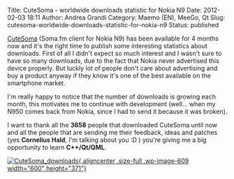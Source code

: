 Title: CuteSoma - worldwide downloads statistic for Nokia N9
Date: 2012-02-03 18:11
Author: Andrea Grandi
Category: Maemo (EN), MeeGo, Qt
Slug: cutesoma-worldwide-downloads-statistic-for-nokia-n9
Status: published

[CuteSoma](http://store.ovi.com/content/205737) (Soma.fm client for
Nokia N9) has been available for 4 months now and it's the right time to
publish some interesting statistics about downloads. First of all I
didn't expect so much interest and I wasn't sure to have so many
downloads, due to the fact that Nokia never advertised this device
properly. But luckly lot of people don't care about advertising and buy
a product anyway if they know it's one of the best available on the
smartphone market.

I'm really happy to notice that the number of downloads is growing each
month, this motivates me to continue with development (well... when my
N950 comes back from Nokia, since I had to send it because it was
broken).

I want to thank all the **3658** people that downloaded CuteSoma until
now and all the people that are sending me their feedback, ideas and
patches (yes **Cornelius Hald**, I'm talking about you :D ) you're
giving me a big opportunity to learn **C++/Qt/QML**.

[![](http://www.andreagrandi.it/wp-content/uploads/2012/02/CuteSoma_downloads1.png "CuteSoma_downloads"){.aligncenter
.size-full .wp-image-609 width="600"
height="371"}](http://www.andreagrandi.it/wp-content/uploads/2012/02/CuteSoma_downloads1.png)
